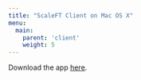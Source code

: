 ```yaml
---
title: "ScaleFT Client on Mac OS X"
menu:
  main:
    parent: 'client'
    weight: 5
---
```


Download the app [here](https://dist.scaleft.com/client-tools/mac/latest/ScaleFT.pkg).
